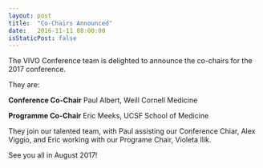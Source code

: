 ```yaml
---
layout: post
title:  "Co-Chairs Announced"
date:   2016-11-11 08:00:00
isStaticPost: false
---
```


The VIVO Conference team is delighted to announce the co-chairs for the 2017 conference.

They are:

**Conference Co-Chair**
Paul Albert, Weill Cornell Medicine

**Programme Co-Chair**
Eric Meeks, UCSF School of Medicine

They join our talented team, with Paul assisting our Conference Chiar, Alex Viggio, and Eric working
with our Programe Chair, Violeta Ilik.

See you all in August 2017!